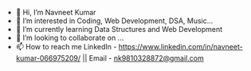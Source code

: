 - 👋 Hi, I’m Navneet Kumar
- 👀 I’m interested in Coding, Web Development, DSA, Music...
- 🌱 I’m currently learning Data Structures and Web Development
- 💞️ I’m looking to collaborate on ...
- 📫 How to reach me LinkedIn - https://www.linkedin.com/in/navneet-kumar-066975209/ || Email - nk9810328872@gmail.com

<!---
Navneet0801/Navneet0801 is a ✨ special ✨ repository because its `README.md` (this file) appears on your GitHub profile.
You can click the Preview link to take a look at your changes.
--->
